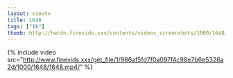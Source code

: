 ```yaml
--- 
layout: sieutv
title: 1648
tags: ["1k"]
thumb: http://hwcdn.finevids.xxx/contents/videos_screenshots/1000/1648/preview.mp4.jpg
---
```

{% include video src="http://www.finevids.xxx/get_file/1/986af5fd7f0a097f4c98e7b6e5326a2d/1000/1648/1648.mp4/" %} 
